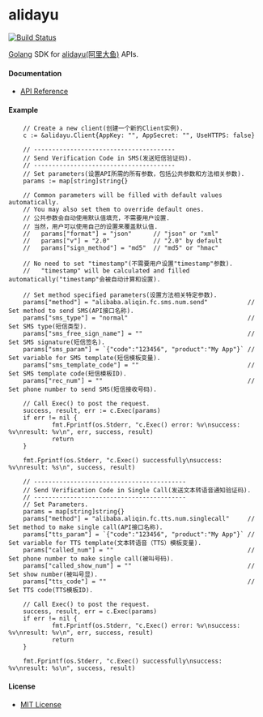 # alidayu

[![Build Status](https://travis-ci.org/northbright/alidayu.svg?branch=master)](https://travis-ci.org/northbright/alidayu)

[Golang](http://golang.org) SDK for [alidayu(阿里大鱼)](http://www.alidayu.com/) APIs.

#### Documentation
* [API Reference](https://godoc.org/github.com/northbright/alidayu)

#### Example

        // Create a new client(创建一个新的Client实例).
        c := &alidayu.Client{AppKey: "", AppSecret: "", UseHTTPS: false}

        // ---------------------------------------
        // Send Verification Code in SMS(发送短信验证码).
        // ---------------------------------------
        // Set parameters(设置API所需的所有参数，包括公共参数和方法相关参数).
        params := map[string]string{}

        // Common parameters will be filled with default values automatically.
        // You may also set them to override default ones.
        // 公共参数会自动使用默认值填充，不需要用户设置.
        // 当然，用户可以使用自己的设置来覆盖默认值.
        //   params["format"] = "json"      // "json" or "xml"
        //   params["v"] = "2.0"            // "2.0" by default
        //   params["sign_method"] = "md5"  // "md5" or "hmac"

        // No need to set "timestamp"(不需要用户设置"timestamp"参数).
        //   "timestamp" will be calculated and filled automatically("timestamp"会被自动计算和设置).

        // Set method specified parameters(设置方法相关特定参数).
        params["method"] = "alibaba.aliqin.fc.sms.num.send"           // Set method to send SMS(API接口名称).
        params["sms_type"] = "normal"                                 // Set SMS type(短信类型).
        params["sms_free_sign_name"] = ""                             // Set SMS signature(短信签名).
        params["sms_param"] = `{"code":"123456", "product":"My App"}` // Set variable for SMS template(短信模板变量).
        params["sms_template_code"] = ""                              // Set SMS template code(短信模板ID).
        params["rec_num"] = ""                                        // Set phone number to send SMS(短信接收号码).

        // Call Exec() to post the request.
        success, result, err := c.Exec(params)
        if err != nil {
                fmt.Fprintf(os.Stderr, "c.Exec() error: %v\nsuccess: %v\nresult: %v\n", err, success, result)
                return
        }

        fmt.Fprintf(os.Stderr, "c.Exec() successfully\nsuccess: %v\nresult: %s\n", success, result)

        // ------------------------------------------
        // Send Verification Code in Single Call(发送文本转语音通知验证码).
        // ------------------------------------------
        // Set Parameters.
        params = map[string]string{}
        params["method"] = "alibaba.aliqin.fc.tts.num.singlecall"     // Set method to make single call(API接口名称).
        params["tts_param"] = `{"code":"123456", "product":"My App"}` // Set variable for TTS template(文本转语音（TTS）模板变量).
        params["called_num"] = ""                                     // Set phone number to make single call(被叫号码).
        params["called_show_num"] = ""                                // Set show number(被叫号显).
        params["tts_code"] = ""                                       // Set TTS code(TTS模板ID).

        // Call Exec() to post the request.
        success, result, err = c.Exec(params)
        if err != nil {
                fmt.Fprintf(os.Stderr, "c.Exec() error: %v\nsuccess: %v\nresult: %v\n", err, success, result)
                return
        }

        fmt.Fprintf(os.Stderr, "c.Exec() successfully\nsuccess: %v\nresult: %s\n", success, result)

#### License
* [MIT License](./LICENSE)
